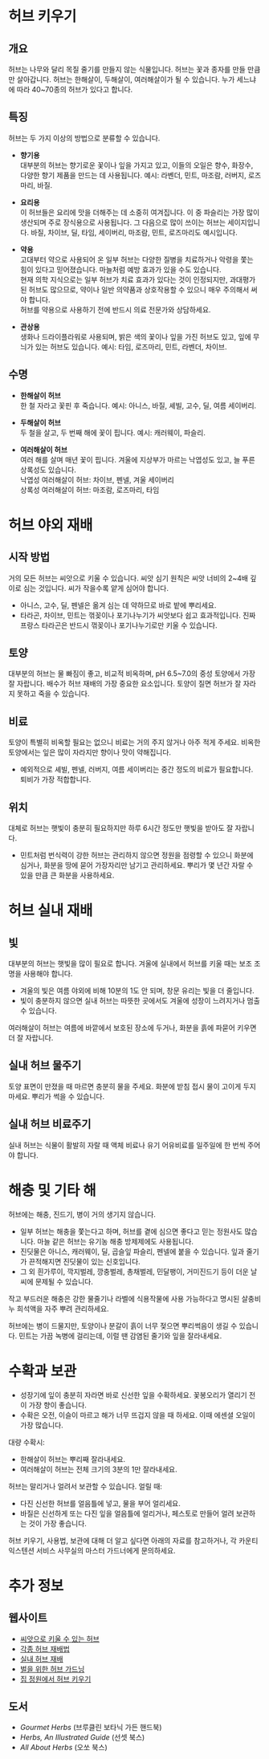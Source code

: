 # 허브 키우기

## 개요

허브는 나무와 달리 목질 줄기를 만들지 않는 식물입니다. 허브는 꽃과 종자를 만들 만큼만 살아갑니다. 허브는 한해살이, 두해살이, 여러해살이가 될 수 있습니다. 누가 세느냐에 따라 40~70종의 허브가 있다고 합니다.

## 특징

허브는 두 가지 이상의 방법으로 분류할 수 있습니다.

- **향기용**  
  대부분의 허브는 향기로운 꽃이나 잎을 가지고 있고, 이들의 오일은 향수, 화장수, 다양한 향기 제품을 만드는 데 사용됩니다. 예시: 라벤더, 민트, 마조람, 러버지, 로즈마리, 바질.

- **요리용**  
  이 허브들은 요리에 맛을 더해주는 데 소중히 여겨집니다. 이 중 파슬리는 가장 많이 생산되며 주로 장식용으로 사용됩니다. 그 다음으로 많이 쓰이는 허브는 세이지입니다. 바질, 차이브, 딜, 타임, 세이버리, 마조람, 민트, 로즈마리도 예시입니다.

- **약용**  
  고대부터 약으로 사용되어 온 일부 허브는 다양한 질병을 치료하거나 악령을 쫓는 힘이 있다고 믿어졌습니다. 마늘처럼 예방 효과가 있을 수도 있습니다.  
  현재 의학 지식으로는 일부 허브가 치료 효과가 있다는 것이 인정되지만, 과대평가된 허브도 많으므로, 약이나 일반 의약품과 상호작용할 수 있으니 매우 주의해서 써야 합니다.  
  허브를 약용으로 사용하기 전에 반드시 의료 전문가와 상담하세요.

- **관상용**  
  생화나 드라이플라워로 사용되며, 밝은 색의 꽃이나 잎을 가진 허브도 있고, 잎에 무늬가 있는 허브도 있습니다. 예시: 타임, 로즈마리, 민트, 라벤더, 차이브.

## 수명

- **한해살이 허브**  
  한 철 자라고 꽃핀 후 죽습니다. 예시: 아니스, 바질, 셰빌, 고수, 딜, 여름 세이버리.

- **두해살이 허브**  
  두 철을 살고, 두 번째 해에 꽃이 핍니다. 예시: 캐러웨이, 파슬리.

- **여러해살이 허브**  
  여러 해를 살며 매년 꽃이 핍니다. 겨울에 지상부가 마르는 낙엽성도 있고, 늘 푸른 상록성도 있습니다.  
  낙엽성 여러해살이 허브: 차이브, 펜넬, 겨울 세이버리  
  상록성 여러해살이 허브: 마조람, 로즈마리, 타임

# 허브 야외 재배

## 시작 방법

거의 모든 허브는 씨앗으로 키울 수 있습니다. 씨앗 심기 원칙은 씨앗 너비의 2~4배 깊이로 심는 것입니다. 씨가 작을수록 얕게 심어야 합니다.

- 아니스, 고수, 딜, 펜넬은 옮겨 심는 데 약하므로 바로 밭에 뿌리세요.
- 타라곤, 차이브, 민트는 꺾꽂이나 포기나누기가 씨앗보다 쉽고 효과적입니다. 진짜 프랑스 타라곤은 반드시 꺾꽂이나 포기나누기로만 키울 수 있습니다.

## 토양

대부분의 허브는 물 빠짐이 좋고, 비교적 비옥하며, pH 6.5~7.0의 중성 토양에서 가장 잘 자랍니다. 배수가 허브 재배의 가장 중요한 요소입니다. 토양이 질면 허브가 잘 자라지 못하고 죽을 수 있습니다.

## 비료

토양이 특별히 비옥할 필요는 없으니 비료는 거의 주지 않거나 아주 적게 주세요. 비옥한 토양에서는 잎은 많이 자라지만 향이나 맛이 약해집니다.

- 예외적으로 셰빌, 펜넬, 러버지, 여름 세이버리는 중간 정도의 비료가 필요합니다. 퇴비가 가장 적합합니다.

## 위치

대체로 허브는 햇빛이 충분히 필요하지만 하루 6시간 정도만 햇빛을 받아도 잘 자랍니다.

- 민트처럼 번식력이 강한 허브는 관리하지 않으면 정원을 점령할 수 있으니 화분에 심거나, 화분을 땅에 묻어 가장자리만 남기고 관리하세요. 뿌리가 몇 년간 자랄 수 있을 만큼 큰 화분을 사용하세요.

# 허브 실내 재배

## 빛

대부분의 허브는 햇빛을 많이 필요로 합니다. 겨울에 실내에서 허브를 키울 때는 보조 조명을 사용해야 합니다.

- 겨울의 빛은 여름 야외에 비해 10분의 1도 안 되며, 창문 유리는 빛을 더 줄입니다.
- 빛이 충분하지 않으면 실내 허브는 따뜻한 곳에서도 겨울에 성장이 느려지거나 멈출 수 있습니다.

여러해살이 허브는 여름에 바깥에서 보호된 장소에 두거나, 화분을 흙에 파묻어 키우면 더 잘 자랍니다.

## 실내 허브 물주기

토양 표면이 만졌을 때 마르면 충분히 물을 주세요. 화분에 받침 접시 물이 고이게 두지 마세요. 뿌리가 썩을 수 있습니다.

## 실내 허브 비료주기

실내 허브는 식물이 활발히 자랄 때 액체 비료나 유기 어유비료를 일주일에 한 번씩 주어야 합니다.

# 해충 및 기타 해

허브에는 해충, 진드기, 병이 거의 생기지 않습니다.

- 일부 허브는 해충을 쫓는다고 하며, 허브를 곁에 심으면 좋다고 믿는 정원사도 많습니다. 마늘 같은 허브는 유기농 해충 방제제에도 사용됩니다.
- 진딧물은 아니스, 캐러웨이, 딜, 곱슬잎 파슬리, 펜넬에 붙을 수 있습니다. 잎과 줄기가 끈적해지면 진딧물이 있는 신호입니다.
- 그 외 흰가루이, 깍지벌레, 깡충벌레, 총채벌레, 민달팽이, 거미진드기 등이 더운 날씨에 문제될 수 있습니다.

작고 부드러운 해충은 강한 물줄기나 라벨에 식용작물에 사용 가능하다고 명시된 살충비누 희석액을 자주 뿌려 관리하세요.

허브에는 병이 드물지만, 토양이나 분갈이 흙이 너무 젖으면 뿌리썩음이 생길 수 있습니다. 민트는 가끔 녹병에 걸리는데, 이럴 땐 감염된 줄기와 잎을 잘라내세요.

# 수확과 보관

- 성장기에 잎이 충분히 자라면 바로 신선한 잎을 수확하세요. 꽃봉오리가 열리기 전이 가장 향이 좋습니다.
- 수확은 오전, 이슬이 마르고 해가 너무 뜨겁지 않을 때 하세요. 이때 에센셜 오일이 가장 많습니다.

대량 수확시:

- 한해살이 허브는 뿌리째 잘라내세요.
- 여러해살이 허브는 전체 크기의 3분의 1만 잘라내세요.

허브는 말리거나 얼려서 보관할 수 있습니다. 얼릴 때:

- 다진 신선한 허브를 얼음틀에 넣고, 물을 부어 얼리세요.
- 바질은 신선하게 또는 다진 잎을 얼음틀에 얼리거나, 페스토로 만들어 얼려 보관하는 것이 가장 좋습니다.

허브 키우기, 사용법, 보관에 대해 더 알고 싶다면 아래의 자료를 참고하거나, 각 카운티 익스텐션 서비스 사무실의 마스터 가드너에게 문의하세요.

# 추가 정보

## 웹사이트

- [씨앗으로 키울 수 있는 허브](http://www.backyardgardener.com/herb/)
- [각종 허브 재배법](http://www.pioneerthinking.com/growingherbs.html)
- [실내 허브 재배](http://www.doityourself.com/vegetables/growingherbsindoors.html)
- [벌을 위한 허브 가드닝](http://altnature.com/library/herb.htm)
- [집 정원에서 허브 키우기](http://www.wvu.edu/~agexten/hortcult/herbs/ne208hrb.htm)

## 도서

- *Gourmet Herbs* (브루클린 보타닉 가든 핸드북)
- *Herbs, An Illustrated Guide* (선셋 북스)
- *All About Herbs* (오쏘 북스)

